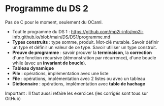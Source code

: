 # Programme du DS 2

Pas de C pour le moment, seulement du OCaml.

- Tout le programme du DS 1 : https://github.com/mp2i-info/mp2i-info.github.io/blob/main/DS/DS1/programme.md
- **Types construits** : type somme, produit. Mot-clé mutable. Savoir définir un type et définir un valeur de ce type. Savoir utiliser un type construit. 
- **Preuve de programme** : savoir prouver la **terminaison**, la **correction** d'une fonction récursive (démonstration par récurrence), d'une boucle while (avec un **invariant de boucle**).
- **Tableau dynamique**
- **Pile** : opérations, implémentation avec une liste
- **File** : opérations, implémentation avec 2 listes ou avec un tableau
- **Dictionnaire** : opérations, implémentation avec **table de hachage**

Important : Il faut aussi refaire les exercices (les corrigés sont tous sur GitHub)
